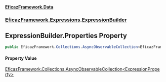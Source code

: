 #### [EficazFramework.Data](EficazFrameworkData.md 'EficazFramework Data')
### [EficazFramework.Expressions](EficazFrameworkData.md#EficazFramework.Expressions 'EficazFramework.Expressions').[ExpressionBuilder](EficazFramework.Expressions/ExpressionBuilder.md 'EficazFramework.Expressions.ExpressionBuilder')

## ExpressionBuilder.Properties Property

```csharp
public EficazFramework.Collections.AsyncObservableCollection<EficazFramework.Expressions.ExpressionProperty> Properties { get; }
```

#### Property Value
[EficazFramework.Collections.AsyncObservableCollection&lt;](EficazFramework.Collections/AsyncObservableCollection_T_.md 'EficazFramework.Collections.AsyncObservableCollection<T>')[ExpressionProperty](EficazFramework.Expressions/ExpressionProperty.md 'EficazFramework.Expressions.ExpressionProperty')[&gt;](EficazFramework.Collections/AsyncObservableCollection_T_.md 'EficazFramework.Collections.AsyncObservableCollection<T>')